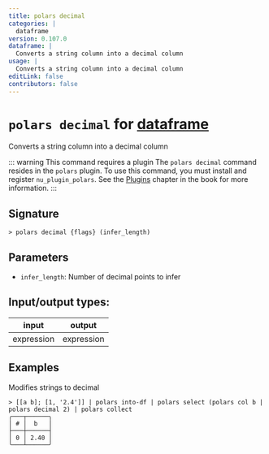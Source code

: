 ```yaml
---
title: polars decimal
categories: |
  dataframe
version: 0.107.0
dataframe: |
  Converts a string column into a decimal column
usage: |
  Converts a string column into a decimal column
editLink: false
contributors: false
---
```

<!-- This file is automatically generated. Please edit the command in https://github.com/nushell/nushell instead. -->

# `polars decimal` for [dataframe](/commands/categories/dataframe.md)

<div class='command-title'>Converts a string column into a decimal column</div>

::: warning This command requires a plugin
The `polars decimal` command resides in the `polars` plugin.
To use this command, you must install and register `nu_plugin_polars`.
See the [Plugins](/book/plugins.html) chapter in the book for more information.
:::


## Signature

```> polars decimal {flags} (infer_length)```

## Parameters

 -  `infer_length`: Number of decimal points to infer


## Input/output types:

| input      | output     |
| ---------- | ---------- |
| expression | expression |
## Examples

Modifies strings to decimal
```nu
> [[a b]; [1, '2.4']] | polars into-df | polars select (polars col b | polars decimal 2) | polars collect
╭───┬──────╮
│ # │  b   │
├───┼──────┤
│ 0 │ 2.40 │
╰───┴──────╯

```
